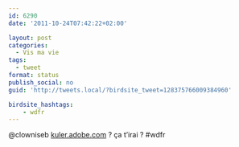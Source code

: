 ```yaml
---
id: 6290
date: '2011-10-24T07:42:22+02:00'

layout: post
categories:
  - Vis ma vie
tags:
  - tweet
format: status
publish_social: no
guid: 'http://tweets.local/?birdsite_tweet=128375766009384960'

birdsite_hashtags:
    - wdfr
---
```


@clowniseb [kuler.adobe.com](http://kuler.adobe.com) ? ça t’irai ? #wdfr